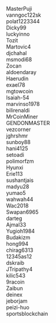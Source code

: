 MasterPuji  
vanngoc122sk  
polat1223344  
Dicky99  
luckyinno  
Tozit  
Martovic4  
djchahal  
msmodi68  
Zocan  
aldoendaray  
Haerudin  
exael78  
mgtowcoin  
Isaiah-54  
marvinso1978  
bilirenaldi  
MrCoinMiner  
GENDONMASTER  
vezcorner  
jghrshmr  
sunboy88  
hani4125  
setoadi  
polimorfzm  
Hyunxi  
Erie113  
sushantjais  
madyu28  
yumao5  
wahwah44  
Wac2018  
Swapan6965  
darteg  
Ajmal33  
Yugioh1984  
Budakizm  
hong994  
chirag6313  
12345as12  
dskraib  
JTripathy4  
kilic543  
9racoin  
Zaibun  
deinex  
jeborjam  
peizi-huo  
sportsblockchain  
